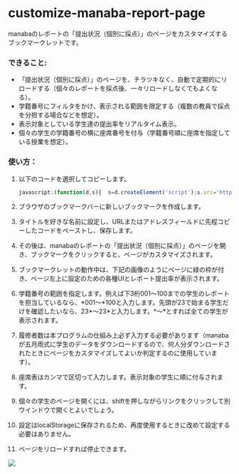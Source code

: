 # customize-manaba-report-page
manabaのレポートの「提出状況（個別に採点）」のページをカスタマイズするブックマークレットです。


### できること:
* 「提出状況（個別に採点）」のページを、チラツキなく、自動で定期的にリロードする（個々のレポートを採点後、一々リロードしなくてもよくなる）。
* 学籍番号にフィルタをかけ、表示される範囲を限定する（複数の教員で採点を分担する場合などを想定）。
* 表示対象としている学生達の提出率をリアルタイム表示。
* 個々の学生の学籍番号の横に座席番号を付与（学籍番号順に座席を指定している授業を想定）。

### 使い方：

1. 以下のコードを選択してコピーします。

   ```javascript
   javascript:(function(d,s){  s=d.createElement('script');s.src='https://atsuhiko-maeda.github.io/customize-manaba-report-page/customizeManabaReportPage.js';d.body.appendChild(s);})(document)

2. ブラウザのブックマークバーに新しいブックマークを作成します。
3. タイトルを好きな名前に設定し、URLまたはアドレスフィールドに先程コピーしたコードをペーストし、保存します。
4. その後は、manabaのレポートの「提出状況（個別に採点）」のページを開き、ブックマークをクリックすると、ページがカスタマイズされます。
5. ブックマークレットの動作中は、下記の画像のようにページに緑の枠が付き、ページ左上に設定のための各種UIとレポート提出率が表示されます。
6. 学籍番号の範囲を指定します。例えば下3桁001〜100までの学生のレポートを担当しているなら、\*001〜\*100と入力します。先頭が23で始まる学生だけを確認したいなら、23\*〜23\*と入力します。\*〜\*とすれば全ての学生が表示されます。
7. 履修者数は本プログラムの仕組み上必ず入力する必要があります（manabaが五月雨式に学生のデータをダウンロードするので、何人分ダウンロードされたときにページをカスタマイズしてよいか判定するのに使用しています）。
8. 座席表はカンマで区切って入力します。表示対象の学生に順に付与されます。
9. 個々の学生のページを開くには、shiftを押しながらリンクをクリックして別ウインドウで開くとよいでしょう。
10. 設定はlocalStorageに保存されるため、再度使用するときに改めて設定する必要はありません。
11. ページをリロードすれば停止できます。
    
<img src="https://github.com/atsuhiko-maeda/customize-manaba-report-page/blob/main/screenshot.png">
